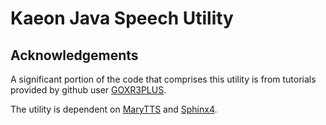 # Kaeon Java Speech Utility

## Acknowledgements

A significant portion of the code that comprises this utility is from tutorials provided by github user [GOXR3PLUS](https://github.com/goxr3plus).

The utility is dependent on [MaryTTS](http://mary.dfki.de/) and [Sphinx4](https://github.com/cmusphinx/sphinx4).